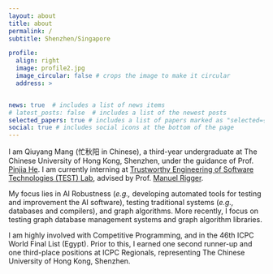 ```yaml
---
layout: about
title: about
permalink: /
subtitle: Shenzhen/Singapore

profile:
  align: right
  image: profile2.jpg
  image_circular: false # crops the image to make it circular
  address: >


news: true  # includes a list of news items
# latest_posts: false  # includes a list of the newest posts
selected_papers: true # includes a list of papers marked as "selected={true}"
social: true # includes social icons at the bottom of the page
---
```


I am Qiuyang Mang (忙秋阳 in Chinese), a third-year undergraduate at The Chinese University of Hong Kong, Shenzhen, under the guidance of Prof. [Pinjia He](https://pinjiahe.github.io/). I am currently interning at [Trustworthy Engineering of Software Technologies (TEST) Lab](https://nus-test.github.io/), advised by Prof. [Manuel Rigger](https://www.manuelrigger.at/). 

My focus lies in AI Robustness (*e.g.,* developing automated tools for testing and improvement the AI software),  testing traditional systems (*e.g.,* databases and compilers), and graph algorithms. More recently, I focus on testing graph database management systems and graph algorithm libraries.



I am highly involved with Competitive Programming, and in the 46th ICPC World Final List (Egypt). Prior to this, I earned one second runner-up and one third-place positions at ICPC Regionals, representing The Chinese University of Hong Kong, Shenzhen.





